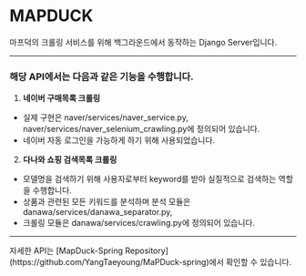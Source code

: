 # MAPDUCK
마프덕의 크롤링 서비스를 위해 백그라운드에서 동작하는 Django Server입니다.  
<hr/>

### 해당 API에서는 다음과 같은 기능을 수행합니다.

1. **네이버 구매목록 크롤링**   
- 실제 구현은 naver/services/naver_service.py, naver/services/naver_selenium_crawling.py에 정의되어 있습니다.   
- 네이버 자동 로그인을 가능하게 하기 위해 사용되었습니다.   
   
2. **다나와 쇼핑 검색목록 크롤링**   
- 모델명을 검색하기 위해 사용자로부터 keyword를 받아 실질적으로 검색하는 역할을 수행합니다.   
- 상품과 관련된 모든 키워드를 분석하며 분석 모듈은 danawa/services/danawa_separator.py,   
- 크롤링 모듈은 danawa/services/crawling.py에 정의되어 있습니다. 

<hr/>
자세한 API는 [MapDuck-Spring Repository](https://github.com/YangTaeyoung/MaPDuck-spring)에서 확인할 수 있습니다.


